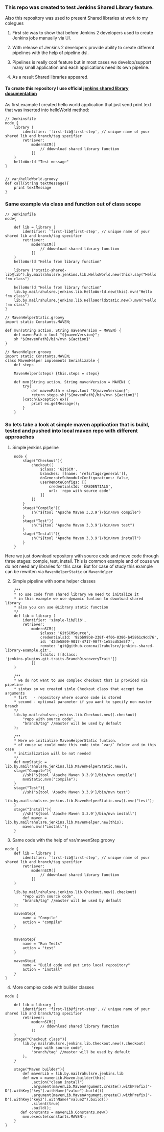 ### This repo was created to test Jenkins Shared Library feature.

Also this repository was used to present Shared libraries at work to my colegues

1. First ste was to show that before Jenkins 2 developers used to create Jenkins jobs manually via UI.

2. With release of Jenkins 2 developers provide ability to create different pipelines with the help of pipeline dsl.

3. Pipelines  is really cool feature but in most cases we develop/support many small application and each applications need its own pipeline.

4. As a result Shared libraries appeared.

#### To create this repository I use official [jenkins shared library documentation](https://jenkins.io/doc/book/pipeline/shared-libraries/)

As first example I created hello world application that just send print text that was inserted into helloWorld method:

```
// Jenkinsfile
node {
	library (
		identifier: 'first-lib@first-step', // unique name of your shared lib and branch/tag specifier 
		retriever: 
			modernSCM([
                // ddownload shared library function
			])
	)
	helloWorld "Test message"
}


// var/helloWorld.groovy
def call(String textMessage){
	print textMessage
}
```

### Same example via class and function out of class scope
```
// Jenkinsfile
node{

	def lib = library (
		identifier: 'first-lib@first-step', // unique name of your shared lib and branch/tag specifier 
		retriever: 
			modernSCM([
                // ddownload shared library function
			])
	)
	helloWorld "Hello from library function"
	
    library ("static-shared-lib@lib").by.mailrahulsre.jenkins.lib.HelloWorld.new(this).say("Hello frm class")

    helloWorld "Hello from library function"
    lib.by.mailrahulsre.jenkins.lib.HelloWorld.new(this).mvn("Hello frm class")
    lib.by.mailrahulsre.jenkins.lib.HelloWorldStatic.new().mvn("Hello frm class")
}

// MavenHelperStatic.groovy
import static Constants.MAVEN;

def mvn(String action, String mavenVersion = MAVEN) {
    def mavenPath = tool "${mavenVersion}";
    sh "${mavenPath}/bin/mvn ${action}"
}

// MavenHelper.groovy
import static Constants.MAVEN;
class MavenHelper implements Serializable {
    def steps
    
    MavenHelper(steps) {this.steps = steps}

    def mvn(String action, String mavenVersion = MAVEN) {
        try{
            def mavenPath = steps.tool "${mavenVersion}";
            return steps.sh("${mavenPath}/bin/mvn ${action}")
        }catch(Exception ex){
            print ex.getMessage();
        }
    }
```

### So lets take a look at simple maven application that is build, tested and pushed into local maven repo with different approaches

1. Simple jenkins pipeline

```
    node {
        stage("Checkout"){
            checkout([
                $class: 'GitSCM', 
                branches: [[name: 'refs/tags/general']], 
                doGenerateSubmoduleConfigurations: false, 
                userRemoteConfigs: [[
                    credentialsId: 'CREDENTIALS', 
                    url: 'repo with source code'
                ]]
            ])
        }
        stage("Compile"){
            sh("${tool 'Apache Maven 3.3.9'}/bin/mvn compile")
        }
        stage("Test"){
            sh("${tool 'Apache Maven 3.3.9'}/bin/mvn test")
        }
        stage("Install"){
            sh("${tool 'Apache Maven 3.3.9'}/bin/mvn install")
        }
    }
```

Here we just download repository with source code and move code through three stages: compie, test, install. This is common example and of couse we do not need any libraries for this case. But for case of study this example can be rewriten via `MavenHelperStatic` or `MavenHelper`

2. Simple pipeline with some helper classes
```
    /**
    * To use code from shared library we need to initalize it
    * in this example we use dynamic funtion to download shared library
    * also you can use @Library static function
    */
	def lib = library (
		identifier: 'simple-lib@lib', 
		retriever: 
			modernSCM([
				$class: 'GitSCMSource', 
				credentialsId: '92bb99b8-238f-4f06-8386-b45861c9dd76', 
				id: '42de5809-9017-4717-90f7-1e55cd53e5f7', 
				remote: 'git@github.com:mailrahulsre/jenkins-shared-library-example.git', 
				traits: [[$class: 'jenkins.plugins.git.traits.BranchDiscoveryTrait']]
			])
	)

    /**
    * we do not want to use complex checkout that is provided via pipeline 
    * sintax so we created simle Checkout class that accept two arguments
    * firt   - repository where source code is stored
    * second - optional parameter if you want to specify non master branch
    */ 
    lib.by.mailrahulsre.jenkins.lib.Checkout.new().checkout(
        "repo with source code",
        "branch/tag" //master will be used by default
    );

    /**
    * Here we initialize MavenHelperStatic funtion.
    * of couse we could mode this code into `var/` folder and in this case 
    * initialization will be not needed 
    */
    def mvnStatic = lib.by.mailrahulsre.jenkins.lib.MavenHelperStatic.new();
    stage("Compile"){
        //sh("${tool 'Apache Maven 3.3.9'}/bin/mvn compile")
        mvnStatic.mvn("compile");
    }
    stage("Test"){
        //sh("${tool 'Apache Maven 3.3.9'}/bin/mvn test")
        lib.by.mailrahulsre.jenkins.lib.MavenHelperStatic.new().mvn("test");
    }
    stage("Install"){
        //sh("${tool 'Apache Maven 3.3.9'}/bin/mvn install")
        def maven = lib.by.mailrahulsre.jenkins.lib.MavenHelper.new(this);
        maven.mvn("install");
    }
```

3. Same code with the help of var/mavenStep.groovy
```
node {
	def lib = library (
		identifier: 'first-lib@first-step', // unique name of your shared lib and branch/tag specifier 
		retriever: 
			modernSCM([
                // ddownload shared library function
			])
	)

    lib.by.mailrahulsre.jenkins.lib.Checkout.new().checkout(
        "repo with source code",
        "branch/tag" //master will be used by default
    );

    mavenStep{
        name = "Compile"
        action = "compile"
    }


    mavenStep{
        name = "Run Tests"
        action = "test"
    }
    
    mavenStep{
        name = "Build code and put into local repository"
        action = "install"
    }
}
```
4. More complex code with builder classes
```
node {

	def lib = library (
		identifier: 'first-lib@first-step', // unique name of your shared lib and branch/tag specifier 
		retriever: 
			modernSCM([
                // ddownload shared library function
			])
	)
    stage("Checkout class"){
        lib.by.mailrahulsre.jenkins.lib.Checkout.new().checkout(
            "repo with source code",
            "branch/tag" //master will be used by default
        );
    }

    stage("Maven builder"){
        def mavenLib = lib.by.mailrahulsre.jenkins.lib
        def mvn = mavenLib.Maven.builder(this)
            .action("clean install")
            .argument(mavenLib.MavenArgument.create().withPrefix("-D").withKey("key").withName("value").build())
            .argument(mavenLib.MavenArgument.create().withPrefix("-D").withKey("key2").withName("value2").build())
            .silent(true)
            .build();
       def constants = mavenLib.Constants.new()
        mvn.execute(constants.MAVEN);
    }
}
```
